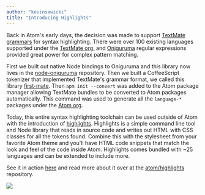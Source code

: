 ```yaml
---
author: "kevinsawicki"
title: "Introducing Highlights"
---
```


Back in Atom's early days, the decision was made to support [TextMate grammars](http://manual.macromates.com/en/language_grammars) for syntax highlighting. There were over 100 existing languages supported under the [TextMate org.](https://github.com/textmate) and [Oniguruma](http://www.geocities.jp/kosako3/oniguruma) regular expressions provided great power for complex pattern matching.

<!--more-->

First we built out native Node bindings to Oniguruma and this library now lives in the [node-oniguruma](https://github.com/atom/node-oniguruma) repository. Then we built a CoffeeScript tokenizer that implemented TextMate's grammar format, we called this library [first-mate](https://github.com/atom/first-mate). Then `apm init --convert` was added to the Atom package manager allowing TextMate bundles to be converted to Atom packages automatically. This command was used to generate all the `language-*` packages under the [Atom org](https://github.com/atom).

Today, this entire syntax highlighting toolchain can be used outside of Atom with the introduction of [highlights](https://github.com/atom/highlights). Highlights is a simple command line tool and Node library that reads in source code and writes out HTML with CSS classes for all the tokens found. Combine this with the stylesheet from your favorite Atom theme and you'll have HTML code snippets that match the look and feel of the code inside Atom. Highlights comes bundled with ~25 languages and can be extended to include more.

See it in action [here](https://atom.github.com/highlights/examples) and read more about it over at the [atom/highlights](https://github.com/atom/highlights) repository.

![](/assets/images/f.cloud.github.com/assets/671378/2529179/fc7a0d9c-b517-11e3-9747-c079678e3e77.gif)
